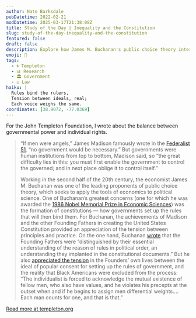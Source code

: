 ```yaml
---
author: Nate Barksdale
pubDatetime: 2022-02-21
modDatetime: 2025-03-17T21:38:08Z
title: Study of the Day | Inequality and the Constitution
slug: study-of-the-day-inequality-and-the-constitution
featured: false
draft: false
description: Explore how James M. Buchanan's public choice theory intersects with Madison's constitutional ideals, highlighting tensions in America's founding principles.
emoji: 📜
tags:
  - 🌀 Templeton
  - 📊 Research
  - 🏛️ Government
  - ⚖️ Law
haiku: |
  Rules bind the rulers,  
  Tension between ideals, real;  
  Each voice weighs the same.
coordinates: [38.9072, -77.0369]
---
```


For the John Templeton Foundation, I wrote about the balance between governmental power and individual rights.

> “If men were angels,” James Madison famously wrote in the [Federalist 51](https://avalon.law.yale.edu/18th_century/fed51.asp)_,_ “no government would be necessary.” But governments were human institutions from top to bottom, Madison said, so “the great difficulty lies in this: you must first enable the government to control the governed; and in next place oblige it to control itself.”
>
> Working in the second half of the 20th century, the economist James M. Buchanan was one of the leading proponents of public choice theory, which seeks to apply the tools of economics to political science. One of Buchanan’s greatest concerns (one for which he was awarded the [1986 Nobel Memorial Prize in Economic Sciences](https://www.nobelprize.org/prizes/economic-sciences/1986/press-release/)) was the formation of constitutions — how governments set up the rules that will then bind them. For Buchanan, the achievements of Madison and the other Founding Fathers in creating the United States Constitution provided an appreciation of the tension between principles and practice. On the one hand, Buchanan [wrote](https://bookshop.org/books/the-reason-of-rules-constitutional-political-economy/9780865972322) that the Founding Fathers were “distinguished by their essential understanding of the reason of rules in political order, an understanding they implanted in the constitutional documents.” But he also [appreciated the tension](https://bookshop.org/books/the-limits-of-liberty-between-anarchy-and-leviathan/9780865972261) in the Founders’ own lives between the ideal of popular consent for setting up the rules of government, and the reality that Black Americans were excluded from the process: “The individualist is forced to acknowledge the mutual existence of fellow men, who also have values, and he violates his precepts at the outset when and if he begins to assign men differential weights.… Each man counts for one, and that is that.”

[Read more at templeton.org](https://www.templeton.org/news/inequality-and-the-constitution)
